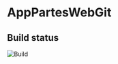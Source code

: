 # AppPartesWebGit

## Build status
![Build](https://github.com/JavitronAld/AppPartesWebGit/workflows/Build/badge.svg?branch=master)
